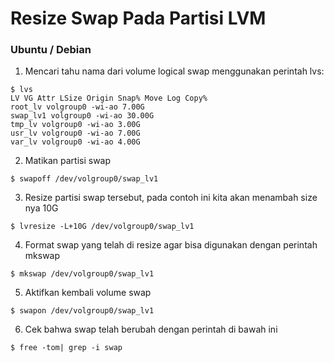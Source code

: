 # Resize Swap Pada Partisi LVM

### Ubuntu / Debian
1. Mencari tahu nama dari volume logical swap menggunakan perintah lvs:
```
$ lvs
LV VG Attr LSize Origin Snap% Move Log Copy%
root_lv volgroup0 -wi-ao 7.00G
swap_lv1 volgroup0 -wi-ao 30.00G
tmp_lv volgroup0 -wi-ao 3.00G
usr_lv volgroup0 -wi-ao 7.00G
var_lv volgroup0 -wi-ao 4.00G
```
2. Matikan partisi swap
```
$ swapoff /dev/volgroup0/swap_lv1
```
3. Resize partisi swap tersebut, pada contoh ini kita akan menambah size nya 10G
```
$ lvresize -L+10G /dev/volgroup0/swap_lv1
```
4. Format swap yang telah di resize agar bisa digunakan dengan perintah mkswap
```
$ mkswap /dev/volgroup0/swap_lv1
```
5. Aktifkan kembali volume swap
```
$ swapon /dev/volgroup0/swap_lv1
```
6. Cek bahwa swap telah berubah dengan perintah di bawah ini
```
$ free -tom| grep -i swap
```
